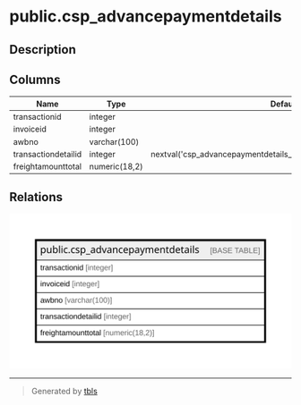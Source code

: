 # public.csp_advancepaymentdetails

## Description

## Columns

| Name | Type | Default | Nullable | Children | Parents | Comment |
| ---- | ---- | ------- | -------- | -------- | ------- | ------- |
| transactionid | integer |  | true |  |  |  |
| invoiceid | integer |  | true |  |  |  |
| awbno | varchar(100) |  | true |  |  |  |
| transactiondetailid | integer | nextval('csp_advancepaymentdetails_transactiondetailid_seq'::regclass) | false |  |  |  |
| freightamounttotal | numeric(18,2) |  | true |  |  |  |

## Relations

![er](public.csp_advancepaymentdetails.svg)

---

> Generated by [tbls](https://github.com/k1LoW/tbls)
